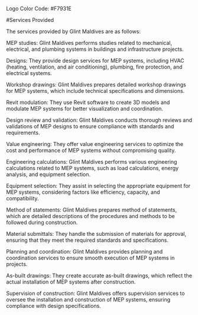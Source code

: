 Logo Color Code: #F7931E

#Services Provided

The services provided by Glint Maldives are as follows: ​

MEP studies: Glint Maldives performs studies related to mechanical, electrical, and plumbing systems in buildings and infrastructure projects.

Designs: They provide design services for MEP systems, including HVAC (heating, ventilation, and air conditioning), plumbing, fire protection, and electrical systems. ​

Workshop drawings: Glint Maldives prepares detailed workshop drawings for MEP systems, which include technical specifications and dimensions.

Revit modulation: They use Revit software to create 3D models and modulate MEP systems for better visualization and coordination.

Design review and validation: Glint Maldives conducts thorough reviews and validations of MEP designs to ensure compliance with standards and requirements.

Value engineering: They offer value engineering services to optimize the cost and performance of MEP systems without compromising quality.

Engineering calculations: Glint Maldives performs various engineering calculations related to MEP systems, such as load calculations, energy analysis, and equipment selection.

Equipment selection: They assist in selecting the appropriate equipment for MEP systems, considering factors like efficiency, capacity, and compatibility.

Method of statements: Glint Maldives prepares method of statements, which are detailed descriptions of the procedures and methods to be followed during construction.

Material submittals: They handle the submission of materials for approval, ensuring that they meet the required standards and specifications.

Planning and coordination: Glint Maldives provides planning and coordination services to ensure smooth execution of MEP systems in projects.

As-built drawings: They create accurate as-built drawings, which reflect the actual installation of MEP systems after construction. ​

Supervision of construction: Glint Maldives offers supervision services to oversee the installation and construction of MEP systems, ensuring compliance with design specifications.

